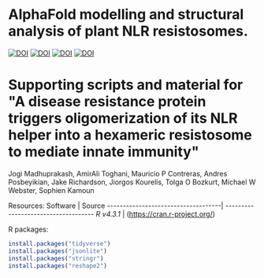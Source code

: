 # AlphaFold modelling and structural analysis of plant NLR resistosomes.
[![DOI](https://zenodo.org/badge/DOI/10.5281/zenodo.13362108.svg)](https://doi.org/10.5281/zenodo.13362108)
[![DOI](https://zenodo.org/badge/DOI/10.5281/zenodo.11546022.svg)](https://doi.org/10.5281/zenodo.11546022)
[![DOI](https://img.shields.io/badge/bioRxiv-doi.org/10.1101/2024.06.18.599586-BE2634.svg)](https://doi.org/10.1101/2024.06.18.599586)
[![DOI](https://img.shields.io/badge/science_advances-doi.org/10.1126/sciadv.adr2594-C82426.svg)](https://doi.org/10.1126/sciadv.adr2594)

# Supporting scripts and material for "A disease resistance protein triggers oligomerization of its NLR helper into a hexameric resistosome to mediate innate immunity"
Jogi Madhuprakash, AmirAli Toghani, Mauricio P Contreras, Andres Posbeyikian, Jake Richardson, Jiorgos Kourelis, Tolga O Bozkurt, Michael W Webster, Sophien Kamoun




Resources:
Software                            | Source
------------------------------------| ------------------------------------
*R v4.3.1*                          | (https://cran.r-project.org/)

R packages:
```R
install.packages("tidyverse")
install.packages("jsonlite")
install.packages("stringr")
install.packages("reshape2")
```
